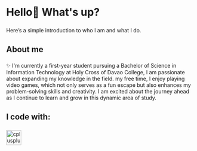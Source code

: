 <h1 align="left">Hello👋 What's up?</h1>

###

<p align="left">Here’s a simple introduction to who I am and what I do.</p>

###

<h2 align="left">About me</h2>

###

<p align="left">✨ I'm currently a first-year student pursuing a Bachelor of Science in Information Technology at Holy Cross of Davao College, I am passionate about expanding my knowledge in the field. my free time, I enjoy playing video games, which not only serves as a fun escape but also enhances my problem-solving skills and creativity. I am excited about the journey ahead as I continue to learn and grow in this dynamic area of study.</p>

###

<h2 align="left">I code with:</h2>

###

<div align="left">
  <img src="https://cdn.jsdelivr.net/gh/devicons/devicon/icons/cplusplus/cplusplus-original.svg" height="40" alt="cplusplus logo"  />
</div>

###
